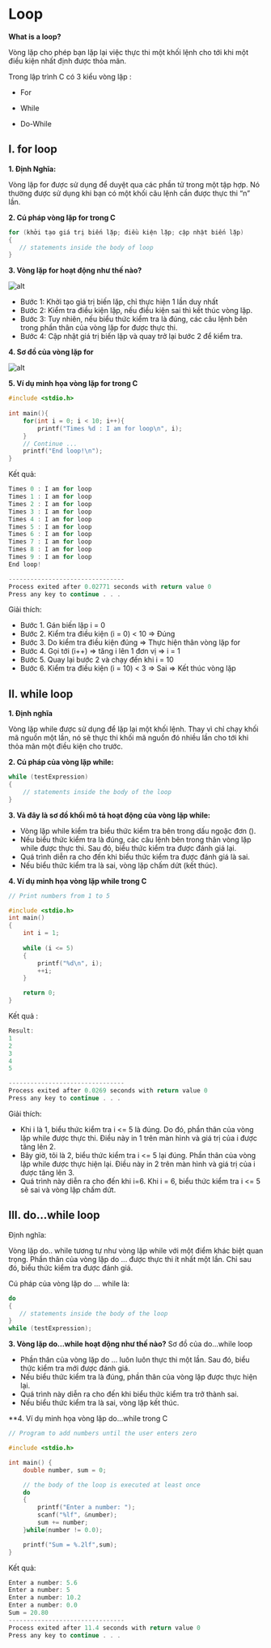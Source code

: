 # Loop

**What is a loop?**

Vòng lặp cho phép bạn lặp lại việc thực thi một khối lệnh cho tới khi một điều kiện nhất định được thỏa mãn.

Trong lập trình C có 3 kiểu vòng lặp :

- For

- While

- Do-While

## I. for loop

**1. Định Nghĩa:**

Vòng lặp for được sử dụng để duyệt qua các phần tử trong một tập hợp. Nó thường được sử dụng khi bạn có một khối câu lệnh cần được thực thi “n” lần.

**2. Cú pháp vòng lặp for trong C**

```c
for (khởi tạo giá trị biến lặp; điều kiện lặp; cập nhật biến lặp)
{
   // statements inside the body of loop
}
```
**3. Vòng lặp for hoạt động như thế nào?**

![alt](https://github.com/AnestLearning/Course-C-Fundamentals/blob/master/Images/for-loop-structure-in-c.png)

- Bước 1: Khởi tạo giá trị biến lặp, chỉ thực hiện 1 lần duy nhất
- Bước 2: Kiểm tra điều kiện lặp, nếu điều kiện sai thì kết thúc vòng lặp.
- Bước 3: Tuy nhiên, nếu biểu thức kiểm tra là đúng, các câu lệnh bên trong phần thân của vòng lặp for được thực thi.
- Bước 4: Cập nhật giá trị biến lặp và quay trở lại bước 2 để kiểm tra.

**4. Sơ đồ của vòng lặp for**

![alt](https://github.com/AnestLearning/Course-C-Fundamentals/blob/master/Images/v%C3%B2ng-l%E1%BA%B7p-for.jpg)

**5. Ví dụ minh họa vòng lặp for trong C**

```c
#include <stdio.h>
 
int main(){
    for(int i = 0; i < 10; i++){
        printf("Times %d : I am for loop\n", i);
    }
    // Continue ...
    printf("End loop!\n");
}
```
Kết quả:

```c
Times 0 : I am for loop
Times 1 : I am for loop
Times 2 : I am for loop
Times 3 : I am for loop
Times 4 : I am for loop
Times 5 : I am for loop
Times 6 : I am for loop
Times 7 : I am for loop
Times 8 : I am for loop
Times 9 : I am for loop
End loop!

--------------------------------
Process exited after 0.02771 seconds with return value 0
Press any key to continue . . .
```

Giải thích:
- Bước 1. Gán biến lặp i = 0
- Bước 2. Kiểm tra điều kiện (i = 0) < 10 => Đúng
- Bước 3. Do kiểm tra điều kiện đúng => Thực hiện thân vòng lặp for
- Bước 4. Gọi tới (i++) => tăng i lên 1 đơn vị => i = 1
- Bước 5. Quay lại bước 2 và chạy đến khi i = 10
- Bước 6. Kiểm tra điều kiện (i = 10) < 3 => Sai => Kết thúc vòng lặp

## II. while loop

**1. Định nghĩa**

Vòng lặp while được sử dụng để lặp lại một khối lệnh. Thay vì chỉ chạy khối mã nguồn một lần, nó sẽ thực thi khối mã nguồn đó nhiều lần cho tới khi thỏa mãn một điều kiện cho trước.

**2. Cú pháp của vòng lặp while:**

```c
while (testExpression) 
{
    // statements inside the body of the loop 
}
```

**3. Và đây là sơ đồ khối mô tả hoạt động của vòng lặp while:**

- Vòng lặp while kiểm tra biểu thức kiểm tra bên trong dấu ngoặc đơn ().
- Nếu biểu thức kiểm tra là đúng, các câu lệnh bên trong thân vòng lặp while được thực thi. Sau đó, biểu thức kiểm tra được đánh giá lại.
- Quá trình diễn ra cho đến khi biểu thức kiểm tra được đánh giá là sai.
- Nếu biểu thức kiểm tra là sai, vòng lặp chấm dứt (kết thúc).

**4. Ví dụ minh họa vòng lặp while trong C**

```c
// Print numbers from 1 to 5

#include <stdio.h>
int main()
{
    int i = 1;
    
    while (i <= 5)
    {
        printf("%d\n", i);
        ++i;
    }

    return 0;
}
```

Kết quả :

```c
Result:
1
2
3
4
5

--------------------------------
Process exited after 0.0269 seconds with return value 0
Press any key to continue . . .
```
Giải thích:
- Khi i là 1, biểu thức kiểm tra i <= 5 là đúng. Do đó, phần thân của vòng lặp while được thực thi. Điều này in 1 trên màn hình và giá trị của i được tăng lên 2.
- Bây giờ, tôi là 2, biểu thức kiểm tra i <= 5 lại đúng. Phần thân của vòng lặp while được thực hiện lại. Điều này in 2 trên màn hình và giá trị của i được tăng lên 3.
- Quá trình này diễn ra cho đến khi i=6. Khi i = 6, biểu thức kiểm tra i <= 5 sẽ sai và vòng lặp chấm dứt.

## III. do...while loop

Định nghĩa:

Vòng lặp do.. while tương tự như vòng lặp while với một điểm khác biệt quan trọng. Phần thân của vòng lặp do ... được thực thi ít nhất một lần. Chỉ sau đó, biểu thức kiểm tra được đánh giá.

Cú pháp của vòng lặp do ... while là:

```c
do
{
   // statements inside the body of the loop
}
while (testExpression);
```
**3. Vòng lặp do...while hoạt động như thế nào?**
Sơ đồ của do...while loop

- Phần thân của vòng lặp do ... luôn luôn thực thi một lần. Sau đó, biểu thức kiểm tra mới được đánh giá.
- Nếu biểu thức kiểm tra là đúng, phần thân của vòng lặp được thực hiện lại.
- Quá trình này diễn ra cho đến khi biểu thức kiểm tra trở thành sai.
- Nếu biểu thức kiểm tra là sai, vòng lặp kết thúc.

**4. Ví dụ minh họa vòng lặp do...while trong C

```c
// Program to add numbers until the user enters zero

#include <stdio.h>

int main() {
    double number, sum = 0;

    // the body of the loop is executed at least once
    do
    {
        printf("Enter a number: ");
        scanf("%lf", &number);
        sum += number;
    }while(number != 0.0);

    printf("Sum = %.2lf",sum);
}
```
Kết quả:

```c
Enter a number: 5.6
Enter a number: 5
Enter a number: 10.2
Enter a number: 0.0
Sum = 20.80
--------------------------------
Process exited after 11.4 seconds with return value 0
Press any key to continue . . .
```
